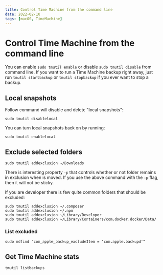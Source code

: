 ```yaml
---
title: Control Time Machine from the command line
date: 2022-02-10
tags: [macOS, TimeMachine]
---
```


# Control Time Machine from the command line

You can enable `sudo tmutil enable` or disable `sudo tmutil disable` from command line. If you want to run a Time Machine backup right away, just run `tmutil startbackup` or
`tmutil stopbackup` if you ever want to stop a backup.

## Local snapshots

Follow command will disable and delete "local snapshots":

```shell
sudo tmutil disablelocal
```

You can turn local snapshots back on by running:

```shell
sudo tmutil enablelocal
```

## Exclude selected folders

```shell
sudo tmutil addexclusion ~/Downloads
```

There is interesting property `-p` that controls whether or not folder remains in exclusion when is moved.
If you use the above command with the `-p` flag, then it will not be sticky.

If you are developer there is few quite common folders that should be excluded:

```shell
sudo tmutil addexclusion ~/.composer 
sudo tmutil addexclusion ~/.npm 
sudo tmutil addexclusion ~/Library/Developer 
sudo tmutil addexclusion ~/Library/Containers/com.docker.docker/Data/ 
```

### List excluded

```shell
sudo mdfind "com_apple_backup_excludeItem = 'com.apple.backupd'"
```

## Get Time Machine stats

```shell
tmutil listbackups
```